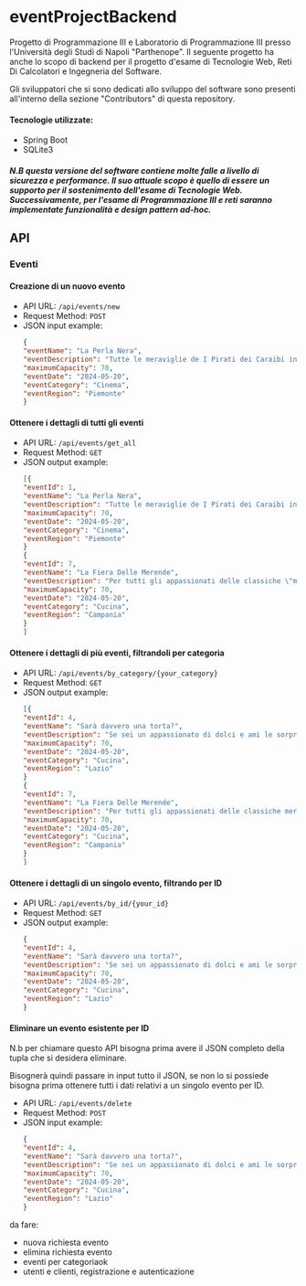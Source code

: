 # eventProjectBackend
Progetto di Programmazione III e Laboratorio di Programmazione III presso l'Università degli Studi di Napoli "Parthenope".
Il seguente progetto ha anche lo scopo di backend per il progetto d'esame di Tecnologie Web, Reti Di Calcolatori e Ingegneria del Software.

Gli sviluppatori che si sono dedicati allo sviluppo del software sono presenti all'interno della sezione "Contributors" di questa repository.

#### Tecnologie utilizzate:
- Spring Boot
- SQLite3

##### N.B questa versione del software contiene molte falle a livello di sicurezza e performance. Il suo attuale scopo è quello di essere un supporto per il sostenimento dell'esame di Tecnologie Web. Successivamente, per l'esame di Programmazione III e reti saranno implementate funzionalità e design pattern ad-hoc.


## API

### Eventi

#### Creazione di un nuovo evento

- API URL: ```/api/events/new```
- Request Method: ```POST```
- JSON input example:
    ```json
    {
    "eventName": "La Perla Nera",
    "eventDescription": "Tutte le meraviglie de I Pirati dei Caraibi in un solo luogo",
    "maximumCapacity": 70,
    "eventDate": "2024-05-20",
    "eventCategory": "Cinema",
    "eventRegion": "Piemonte"
    }
    ```

#### Ottenere i dettagli di tutti gli eventi

- API URL: ```/api/events/get_all```
- Request Method: ```GET```
- JSON output example:
    ```json
    [{
    "eventId": 1,
    "eventName": "La Perla Nera",
    "eventDescription": "Tutte le meraviglie de I Pirati dei Caraibi in un solo luogo",
    "maximumCapacity": 70,
    "eventDate": "2024-05-20",
    "eventCategory": "Cinema",
    "eventRegion": "Piemonte"
    }
    {
    "eventId": 7,
    "eventName": "La Fiera Delle Merende",
    "eventDescription": "Per tutti gli appassionati delle classiche \"merende\" napoletane",
    "maximumCapacity": 70,
    "eventDate": "2024-05-20",
    "eventCategory": "Cucina",
    "eventRegion": "Campania"
    }
    ]
    ```
#### Ottenere i dettagli di più eventi, filtrandoli per categoria

- API URL: ```/api/events/by_category/{your_category}```
- Request Method: ```GET```
- JSON output example:
    ```json
    [{
    "eventId": 4,
    "eventName": "Sarà davvero una torta?",
    "eventDescription": "Se sei un appassionato di dolci e ami le sorprese, facciamo al caso tuo!",
    "maximumCapacity": 70,
    "eventDate": "2024-05-20",
    "eventCategory": "Cucina",
    "eventRegion": "Lazio"
    }
    {
    "eventId": 7,
    "eventName": "La Fiera Delle Merende",
    "eventDescription": "Per tutti gli appassionati delle classiche merende napoletane",
    "maximumCapacity": 70,
    "eventDate": "2024-05-20",
    "eventCategory": "Cucina",
    "eventRegion": "Campania"
    }
    ]
    ```
#### Ottenere i dettagli di un singolo evento, filtrando per ID

- API URL: ```/api/events/by_id/{your_id}```
- Request Method: ```GET```
- JSON output example:
    ```json
    {
    "eventId": 4,
    "eventName": "Sarà davvero una torta?",
    "eventDescription": "Se sei un appassionato di dolci e ami le sorprese, facciamo al caso tuo!",
    "maximumCapacity": 70,
    "eventDate": "2024-05-20",
    "eventCategory": "Cucina",
    "eventRegion": "Lazio"
    }
    ```
#### Eliminare un evento esistente per ID

N.b per chiamare questo API bisogna prima avere il JSON completo della tupla che si desidera eliminare.

Bisognerà quindi passare in input tutto il JSON, se non lo si possiede bisogna prima ottenere tutti i dati relativi a un singolo evento per ID.

- API URL: ```/api/events/delete```
- Request Method: ```POST```
- JSON input example:
    ```json
    {
    "eventId": 4,
    "eventName": "Sarà davvero una torta?",
    "eventDescription": "Se sei un appassionato di dolci e ami le sorprese, facciamo al caso tuo!",
    "maximumCapacity": 70,
    "eventDate": "2024-05-20",
    "eventCategory": "Cucina",
    "eventRegion": "Lazio"
    }
    ```







da fare:

- nuova richiesta evento
- elimina richiesta evento
- eventi per categoriaok
- utenti e clienti, registrazione e autenticazione
